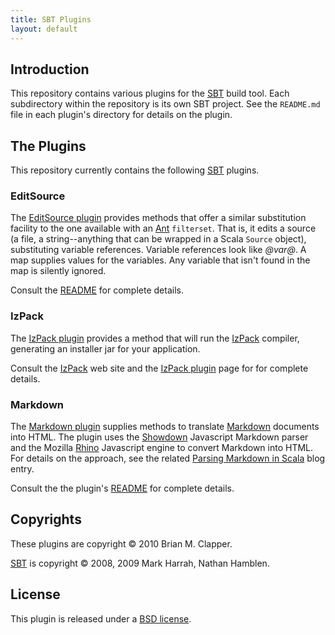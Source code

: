```yaml
---
title: SBT Plugins
layout: default
---
```


## Introduction

This repository contains various plugins for the [SBT][] build tool. Each
subdirectory within the repository is its own SBT project. See the `README.md`
file in each plugin's directory for details on the plugin.

[SBT]: http://code.google.com/p/simple-build-tool/

## The Plugins

This repository currently contains the following [SBT][] plugins.

### EditSource

The [EditSource plugin][] provides methods that offer a similar
substitution facility to the one available with an [Ant][] `filterset`.
That is, it edits a source (a file, a string--anything that can be wrapped
in a Scala `Source` object), substituting variable references. Variable
references look like _@var@_. A map supplies values for the variables. Any
variable that isn't found in the map is silently ignored.

Consult the [README][editsource-readme] for complete details.

[Ant]: http://ant.apache.org/
[EditSource plugin]: http://github.com/bmc/sbt-plugins/tree/master/editsource/
[editsource-readme]: http://github.com/bmc/sbt-plugins/tree/master/editsource/README.md

### IzPack

The [IzPack plugin][] provides a method that will run the [IzPack][]
compiler, generating an installer jar for your application.

Consult the [IzPack][] web site and the [IzPack plugin] page for
for complete details.

[IzPack Plugin]: izpack.html
[izpack-readme]: http://github.com/bmc/sbt-plugins/tree/master/IzPack/README.md
[IzPack]: http://izpack.org/

### Markdown

The [Markdown plugin][] supplies methods to translate [Markdown][]
documents into HTML. The plugin uses the [Showdown][] Javascript Markdown
parser and the Mozilla [Rhino][] Javascript engine to convert Markdown into
HTML. For details on the approach, see the related
[Parsing Markdown in Scala][] blog entry.

Consult the the plugin's [README][md-readme] for complete details.

[Markdown Plugin]: http://github.com/bmc/sbt-plugins/tree/master/markdown/
[md-readme]: http://github.com/bmc/sbt-plugins/tree/master/markdown/README.md
[Markdown]: http://daringfireball.net/projects/markdown/
[Showdown]: http://attacklab.net/showdown/
[Rhino]: http://www.mozilla.org/rhino/
[Parsing Markdown in Scala]: http://brizzled.clapper.org/id/98


## Copyrights

These plugins are copyright &copy; 2010 Brian M. Clapper.

[SBT][] is copyright &copy; 2008, 2009 Mark Harrah, Nathan Hamblen.

## License

This plugin is released under a [BSD license][].

[BSD license]: license.html


